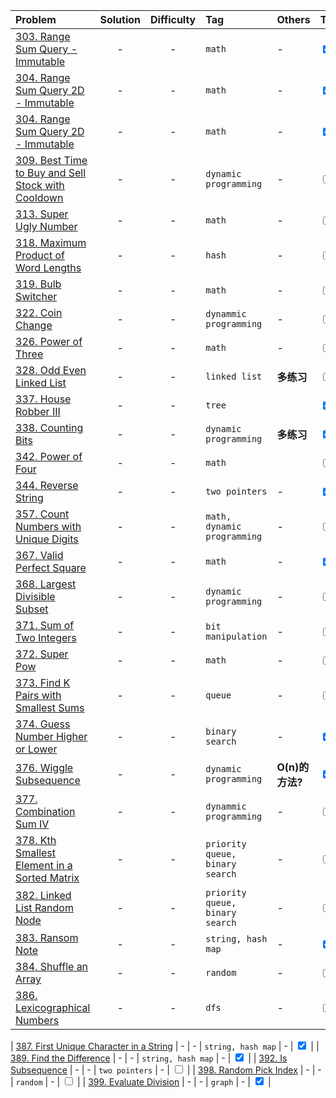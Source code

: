 | Problem | Solution | Difficulty | Tag | Others | TODO |
| :-------- | :-----: |     :----:     |      :----     |     :----    |   :----   |
| [303. Range Sum Query - Immutable](https://leetcode.com/problems/range-sum-query-immutable/)     | - | - | ```math``` | - | <input type="checkbox" checked="checked"> |
| [304. Range Sum Query 2D - Immutable](https://leetcode.com/problems/range-sum-query-2d-immutable/)     | - | - | ```math``` | - | <input type="checkbox" checked="checked"> |
| [304. Range Sum Query 2D - Immutable](https://leetcode.com/problems/range-sum-query-2d-immutable/)     | - | - | ```math``` | - | <input type="checkbox" checked="checked"> |
| [309. Best Time to Buy and Sell Stock with Cooldown](https://leetcode.com/problems/best-time-to-buy-and-sell-stock-with-cooldown/)     | - | - | ```dynamic programming``` | - | <input type="checkbox"> |
| [313. Super Ugly Number](https://leetcode.com/problems/super-ugly-number/)     | - | - | ```math``` | - | <input type="checkbox"> |
| [318. Maximum Product of Word Lengths](https://leetcode.com/problems/maximum-product-of-word-lengths/)     | - | - | ```hash``` | - | <input type="checkbox"> |
| [319. Bulb Switcher](https://leetcode.com/problems/bulb-switcher/)     | - | - | ```math``` | - | <input type="checkbox"> |
| [322. Coin Change](https://leetcode.com/problems/coin-change/)     | - | - | ```dynammic programming``` | - | <input type="checkbox"> |
| [326. Power of Three](https://leetcode.com/problems/power-of-three/)     | - | - | ```math``` | - | <input type="checkbox"> |
| [328. Odd Even Linked List](https://leetcode.com/problems/odd-even-linked-list/)     | - | - | ```linked list``` | **多练习** | <input type="checkbox"> |
| [337. House Robber III](https://leetcode.com/problems/house-robber-iii/)     | - | - | ```tree``` |  | <input type="checkbox" checked="checked"> |
| [338. Counting Bits](https://leetcode.com/problems/counting-bits/)     | - | - | ```dynamic programming``` | **多练习** | <input type="checkbox" checked="checked"> |
| [342. Power of Four](https://leetcode.com/problems/power-of-four/)     | - | - | ```math``` |  | <input type="checkbox"> |
| [344. Reverse String](https://leetcode.com/problems/reverse-string/)     | - | - | ```two pointers``` | - | <input type="checkbox" checked="checked"> |
| [357. Count Numbers with Unique Digits](https://leetcode.com/problems/count-numbers-with-unique-digits/)     | - | - | ```math, dynamic programming``` | - | <input type="checkbox"> |
| [367. Valid Perfect Square](https://leetcode.com/problems/valid-perfect-square/)     | - | - | ```math``` | - | <input type="checkbox" checked="checked"> |
| [368. Largest Divisible Subset](https://leetcode.com/problems/largest-divisible-subset/)     | - | - | ```dynamic programming``` | - | <input type="checkbox"> |
| [371. Sum of Two Integers](https://leetcode.com/problems/sum-of-two-integers/)     | - | - | ```bit manipulation``` | - | <input type="checkbox"> |
| [372. Super Pow](https://leetcode.com/problems/super-pow/)     | - | - | ```math``` | - | <input type="checkbox"> |
| [373. Find K Pairs with Smallest Sums](https://leetcode.com/problems/find-k-pairs-with-smallest-sums/)     | - | - | ```queue``` | - | <input type="checkbox"> |
| [374. Guess Number Higher or Lower](https://leetcode.com/problems/guess-number-higher-or-lower/)     | - | - | ```binary search``` | - | <input type="checkbox" checked="checked"> |
| [376. Wiggle Subsequence](https://leetcode.com/problems/wiggle-subsequence/)     | - | - | ```dynamic programming``` | **O(n)的方法?** | <input type="checkbox" checked="checked"> |
| [377. Combination Sum IV](https://leetcode.com/problems/combination-sum-iv/)     | - | - | ```dynammic programming``` | - | <input type="checkbox"> |
| [378. Kth Smallest Element in a Sorted Matrix](https://leetcode.com/problems/kth-smallest-element-in-a-sorted-matrix/)     | - | - | ```priority queue, binary search``` | - | <input type="checkbox"> |
| [382. Linked List Random Node](https://leetcode.com/problems/linked-list-random-node/)     | - | - | ```priority queue, binary search``` | - | <input type="checkbox"> |
| [383. Ransom Note](https://leetcode.com/problems/ransom-note/)     | - | - | ```string, hash map``` | - | <input type="checkbox" checked="checked"> |
| [384. Shuffle an Array](https://leetcode.com/problems/shuffle-an-array/)     | - | - | ```random``` | - | <input type="checkbox"> |
| [386. Lexicographical Numbers](https://leetcode.com/problems/lexicographical-numbers/)     | - | - | ```dfs``` | - | <input type="checkbox"> |

| [387. First Unique Character in a String](https://leetcode.com/problems/first-unique-character-in-a-string/)     | - | - | ```string, hash map``` | - | <input type="checkbox" checked="checked"> |
| [389. Find the Difference](https://leetcode.com/problems/find-the-difference/)     | - | - | ```string, hash map``` | - | <input type="checkbox" checked="checked"> |
| [392. Is Subsequence](https://leetcode.com/problems/is-subsequence/)     | - | - | ```two pointers``` | - | <input type="checkbox"> |
| [398. Random Pick Index](https://leetcode.com/problems/random-pick-index/)     | - | - | ```random``` | - | <input type="checkbox"> |
| [399. Evaluate Division](https://leetcode.com/problems/evaluate-division/)     | - | - | ```graph``` | - | <input type="checkbox" checked="checked"> |



